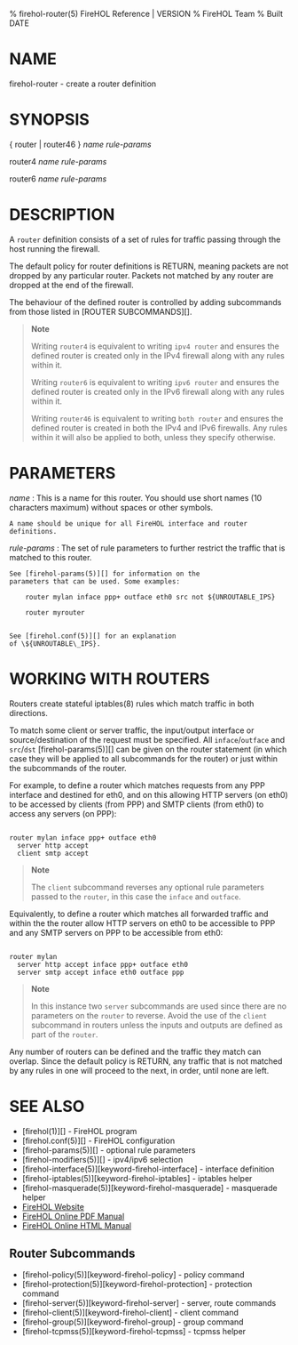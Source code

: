 % firehol-router(5) FireHOL Reference | VERSION
% FireHOL Team
% Built DATE

# NAME

firehol-router - create a router definition

# SYNOPSIS

{ router | router46 } *name* *rule-params*

router4 *name* *rule-params*

router6 *name* *rule-params*

<!--
extra-manpage: firehol-router46.5
extra-manpage: firehol-router4.5
extra-manpage: firehol-router6.5
  -->

# DESCRIPTION

A `router` definition consists of a set of rules for traffic passing
through the host running the firewall.

The default policy for router definitions is RETURN, meaning packets are
not dropped by any particular router. Packets not matched by any router
are dropped at the end of the firewall.

The behaviour of the defined router is controlled by adding subcommands
from those listed in [ROUTER SUBCOMMANDS][].

> **Note**
>
> Writing `router4` is equivalent to writing `ipv4 router` and ensures
> the defined router is created only in the IPv4 firewall along with any
> rules within it.
>
> Writing `router6` is equivalent to writing `ipv6 router` and ensures
> the defined router is created only in the IPv6 firewall along with any
> rules within it.
>
> Writing `router46` is equivalent to writing `both router` and ensures
> the defined router is created in both the IPv4 and IPv6 firewalls. Any
> rules within it will also be applied to both, unless they specify
> otherwise.


# PARAMETERS


*name*
:   This is a name for this router. You should use short names (10
    characters maximum) without spaces or other symbols.

    A name should be unique for all FireHOL interface and router
    definitions.

*rule-params*
:   The set of rule parameters to further restrict the traffic that is
    matched to this router.

    See [firehol-params(5)][] for information on the
    parameters that can be used. Some examples:

        router mylan inface ppp+ outface eth0 src not ${UNROUTABLE_IPS}

        router myrouter
                  

    See [firehol.conf(5)][] for an explanation
    of \${UNROUTABLE\_IPS}.


# WORKING WITH ROUTERS


Routers create stateful iptables(8) rules which match traffic in both
directions.

To match some client or server traffic, the input/output interface or
source/destination of the request must be specified. All
`inface`/`outface` and `src`/`dst` [firehol-params(5)][]
can be given on the router statement (in which case they will be applied
to all subcommands for the router) or just within the subcommands of the
router.

For example, to define a router which matches requests from any PPP
interface and destined for eth0, and on this allowing HTTP servers (on
eth0) to be accessed by clients (from PPP) and SMTP clients (from eth0)
to access any servers (on PPP):

~~~~

router mylan inface ppp+ outface eth0
  server http accept
  client smtp accept
~~~~

> **Note**
>
> The `client` subcommand reverses any optional rule parameters passed
> to the `router`, in this case the `inface` and `outface`.

Equivalently, to define a router which matches all forwarded traffic and
within the the router allow HTTP servers on eth0 to be accessible to PPP
and any SMTP servers on PPP to be accessible from eth0:

~~~~

router mylan
  server http accept inface ppp+ outface eth0
  server smtp accept inface eth0 outface ppp
~~~~
        

> **Note**
>
> In this instance two `server` subcommands are used since there are no
> parameters on the `router` to reverse. Avoid the use of the `client`
> subcommand in routers unless the inputs and outputs are defined as
> part of the `router`.

Any number of routers can be defined and the traffic they match can
overlap. Since the default policy is RETURN, any traffic that is not
matched by any rules in one will proceed to the next, in order, until
none are left.

# SEE ALSO

* [firehol(1)][] - FireHOL program
* [firehol.conf(5)][] - FireHOL configuration
* [firehol-params(5)][] - optional rule parameters
* [firehol-modifiers(5)][] - ipv4/ipv6 selection
* [firehol-interface(5)][keyword-firehol-interface] - interface definition
* [firehol-iptables(5)][keyword-firehol-iptables] - iptables helper
* [firehol-masquerade(5)][keyword-firehol-masquerade] - masquerade helper
* [FireHOL Website](http://firehol.org/)
* [FireHOL Online PDF Manual](http://firehol.org/firehol-manual.pdf)
* [FireHOL Online HTML Manual](http://firehol.org/manual)

## Router Subcommands

* [firehol-policy(5)][keyword-firehol-policy] - policy command
* [firehol-protection(5)][keyword-firehol-protection] - protection command
* [firehol-server(5)][keyword-firehol-server] - server, route commands
* [firehol-client(5)][keyword-firehol-client] - client command
* [firehol-group(5)][keyword-firehol-group] - group command
* [firehol-tcpmss(5)][keyword-firehol-tcpmss] - tcpmss helper

